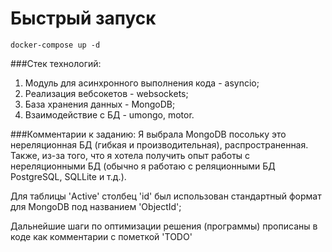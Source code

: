 # Быстрый запуск
```
docker-compose up -d
```

###Cтек технологий:
1. Модуль для асинхронного выполнения кода - asyncio;
2. Реализация вебсокетов - websockets;
3. База хранения данных - MongoDB;
4. Взаимодействие с БД - umongo, motor.


###Комментарии к заданию: 
Я выбрала MongoDB посольку это нереляционная БД (гибкая и производительная), 
распространенная. Также, из-за того, что я хотела получить опыт работы с нереляционными БД (обычно я работаю с реляционными БД PostgreSQL, SQLLite и т.д.).

Для таблицы 'Active' столбец 'id' был использован стандартный формат для MongoDB под названием 'ObjectId';
 
Дальнейшие шаги по оптимизации решения (программы) прописаны в коде как комментарии с пометкой 'TODO'